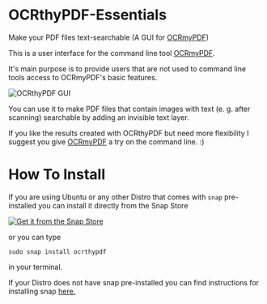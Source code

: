# OCRthyPDF-Essentials
Make your PDF files text-searchable (A GUI for [OCRmyPDF](https://github.com/jbarlow83/OCRmyPDF/))

This is a user interface for the command line tool [OCRmyPDF](https://github.com/jbarlow83/OCRmyPDF/). 

It's main purpose is to provide users that are not used to command line tools access to OCRmyPDF's basic features.  

![OCRthyPDF GUI](https://raw.githubusercontent.com/digidigital/OCRthyPDF-Essentials/main/screenshots/1.png)

You can use it to make PDF files that contain images with text (e. g. after scanning) searchable by adding an invisible text layer.

If you like the results created with OCRthyPDF but need more flexibility I suggest you give [OCRmyPDF](https://github.com/jbarlow83/OCRmyPDF/) a try on the command line. :)

# How To Install

If you are using Ubuntu or any other Distro that comes with <code>snap</code> pre-installed you can install it directly from the Snap Store 

[![Get it from the Snap Store](https://snapcraft.io/static/images/badges/en/snap-store-black.svg)](https://snapcraft.io/ocrthypdf)

or you can type

<code>sudo snap install ocrthypdf</code> 

in your terminal.

If your Distro does not have snap pre-installed you can find instructions for installing snap [here.](https://snapcraft.io/docs/installing-snapd)



